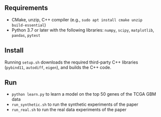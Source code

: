 Requirements
------------
* CMake, unzip, C++ compiler (e.g., `sudo apt install cmake unzip build-essential`)
* Python 3.7 or later with the following libraries: `numpy`, `scipy`, `matplotlib`, `pandas`, `pytest`

Install
-------
Running `setup.sh` downloads the required third-party C++ libraries (`pybind11`, `autodiff`, `eigen`), and builds the C++ code.

Run
---
* `python learn.py` to learn a model on the top 50 genes of the TCGA GBM data
* `run_synthetic.sh` to run the synthetic experiments of the paper
* `run_real.sh` to run the real data experiments of the paper